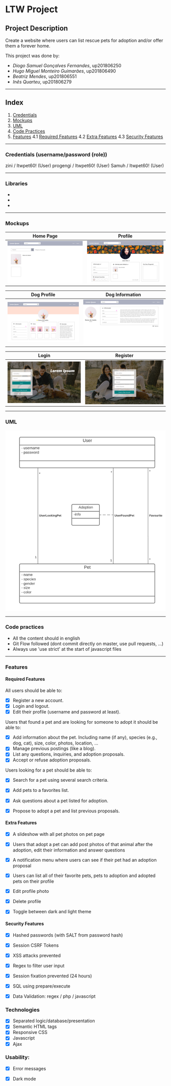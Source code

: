 # LTW Project

## Project Description
Create a website where users can list rescue pets for adoption and/or offer them a forever home.

This project was done by:
- *Diogo Samuel Gonçalves Fernandes*, up201806250
- *Hugo Miguel Monteiro Guimarães*, up201806490
- *Beatriz Mendes*, up201806551
- *Inês Quarteu*, up201806279

---
## Index
1. [Credentials](#credentials)
1. [Mockups](#Mockups)
2. [UML](#UML)
3. [Code Practices](#Code-Practices)
4. [Features](#Features)
    4.1 [Required Features](#Required-Features)
    4.2 [Extra Features](#Extra-Features)
    4.3 [Security Features](#Security-Features)

---
### Credentials (username/password (role))

zini / ltwpet60! (User)
progengi / ltwpet60! (User)
Samuh / ltwpet60! (User)

---
### Libraries

- <link href="https://fonts.gstatic.com" rel="preconnect">
- <link href="https://fonts.googleapis.com/css2?family=Lobster&display=swap" rel="stylesheet">
- <link href="https://cdnjs.cloudflare.com/ajax/libs/font-awesome/4.7.0/css/font-awesome.min.css" rel="stylesheet">

---
### Mockups

| Home Page | Profile |
| --- | --- |
| ![Home Page](./docs/mockups/home-page.png) | ![Profile](./docs/mockups/profile.png) |

| Dog Profile | Dog Information |
| --- | --- |
| ![Dog Profile](./docs/mockups/dog-profile.png) | ![Information](./docs/mockups/information.png) |


|Login | Register |
| --- | --- |
| ![Login](./docs/mockups/login.png) | ![Register](./docs/mockups/Register.png) |

---
### UML

![UML](./docs/uml/UML.png)

---
### Code practices

- All the content should in english
- Git Flow followed (dont commit directly on master, use pull requests, ...)
- Always use 'use strict' at the start of javascript files

---
### Features


#### Required Features
All users should be able to:
- [x] Register a new account.
- [x] Login and logout.
- [x] Edit their profile (username and password at least).

Users that found a pet and are looking for someone to adopt it should be able to:
- [x] Add information about the pet. Including name (if any), species (e.g., dog, cat), size, color, photos, location, ...
- [x] Manage previous postings (like a blog).
- [x] List any questions, inquiries, and adoption proposals.
- [x] Accept or refuse adoption proposals.

Users looking for a pet should be able to:
- [x] Search for a pet using several search criteria.
- [x] Add pets to a favorites list.
- [x] Ask questions about a pet listed for adoption.
- [x] Propose to adopt a pet and list previous proposals.


#### Extra Features

- [x] A slideshow with all pet photos on pet page
- [x] Users that adopt a pet can add post photos of that animal after the adoption, edit their information and answer questions
- [x] A notification menu where users can see if their pet had an adoption proposal
- [x] Users can list all of their favorite pets, pets to adoption and adopted pets on their profile
- [x] Edit profile photo
- [x] Delete profile
- [x] Toggle between dark and light theme


#### Security Features

- [x] Hashed passwords (with SALT from password hash)
- [x] Session CSRF Tokens
- [x] XSS attacks prevented
- [x] Regex to filter user input
- [x] Session fixation prevented (24 hours)
- [x] SQL using prepare/execute
- [x] Data Validation: regex / php / javascript


### Technologies
- [x] Separated logic/database/presentation
- [x] Semantic HTML tags
- [x] Responsive CSS
- [x] Javascript
- [x] Ajax
     
### Usability:
- [x] Error messages
- [x] Dark mode



